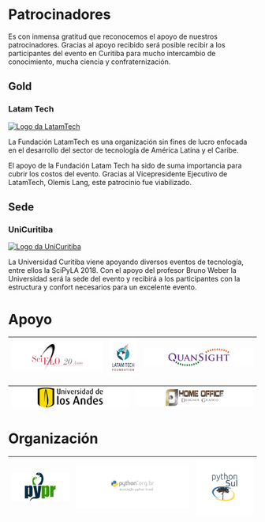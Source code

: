 # Patrocinadores

Es con inmensa gratitud que reconocemos el apoyo de nuestros patrocinadores. Gracias al apoyo recibido será posible recibir a los participantes del evento en Curitiba para mucho intercambio de conocimiento, mucha ciencia y confraternización.

## **Gold**

### Latam Tech

[![Logo da LatamTech](../../assets/img/logo_latan_tech.png)](http://latamtech.foundation/)

La Fundación LatamTech es una organización sin fines de lucro enfocada en el desarrollo del sector de tecnología de América Latina y el Caribe.

El apoyo de la Fundación Latam Tech ha sido de suma importancia para cubrir los costos del evento. Gracias al Vicepresidente Ejecutivo de LatamTech, Olemis Lang, este patrocinio fue viabilizado.

## **Sede**

###  UniCuritiba

[![Logo da UniCuritiba](../../assets/img/logomarca_unicuritiba.png)](http://unicuritiba.edu.br/)


La Universidad Curitiba viene apoyando diversos eventos de tecnología, entre ellos la SciPyLA 2018. Con el apoyo del profesor Bruno Weber la Universidad será la sede del evento y recibirá a los participantes con la estructura y confort necesarios para un excelente evento.

# Apoyo

| [![Scielo](../../assets/img/sponsors/logo_SciELO-hz.png)](http://www.scielo.org) | [![LatanTech](../../assets/img/sponsors/logo_latan_tech_h200.png)](http://latamtech.foundation/) | [![QuanSight](../../assets/img/sponsors/logo_quan_sight-hz.png)](https://www.quansight.com/) |
|:---:|:---:|:---:|

| [![UniversidadAndes](../../assets/img/sponsors/logo_uniandes_h100.png)](https://uniandes.edu.co/) | [![FJGrafica](../../assets/img/sponsors/logo_grafica-hz.png)](https://www.fjhomeoffice.com/) |
|:---:|:---:|  

#  Organización

| [![GrupyPR](../../assets/img/sponsors/grupypr-hz.png)](https://grupypr.github.io/) | [![APyB](../../assets/img/sponsors/apyb-hz.png)](http://associacao.python.org.br/) | [![PythonSul](../../assets/img/sponsors/pythonsul-hz.png)](https://pythonsul.org/) |
|:---:|:---:|:---:|